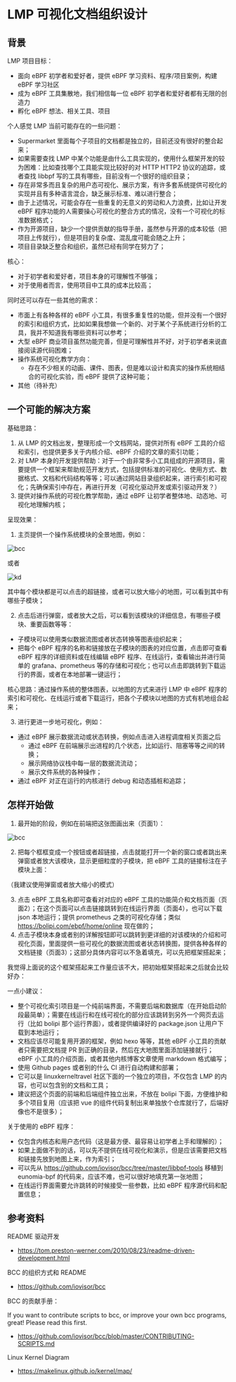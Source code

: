 # LMP 可视化文档组织设计

## 背景

LMP 项目目标：

- 面向 eBPF 初学者和爱好者，提供 eBPF 学习资料、程序/项目案例，构建 eBPF 学习社区
- 成为 eBPF 工具集散地，我们相信每一位 eBPF 初学者和爱好者都有无限的创造力
- 孵化 eBPF 想法、相关工具、项目

个人感觉 LMP 当前可能存在的一些问题：

- Supermarket 里面每个子项目的文档都是独立的，目前还没有很好的整合起来；
- 如果需要查找 LMP 中某个功能是由什么工具实现的，使用什么框架开发的较为困难：比如查找哪个工具能实现比较好的对 HTTP HTTP2 协议的追踪，或者查找 libbpf 写的工具有哪些，目前没有一个很好的组织目录；
- 存在非常多而且复杂的用户态可视化、展示方案，有许多套系统提供可视化的实现并且有多种语言混合，缺乏展示标准、难以进行整合；
- 由于上述情况，可能会存在一些重复的无意义的劳动和人力浪费，比如让开发 eBPF 程序功能的人需要操心可视化的整合方式的情况，没有一个可视化的标准数据格式；
- 作为开源项目，缺少一个提供贡献的指导手册，虽然参与开源的成本较低（把项目上传就行），但是项目的复杂度、混乱度可能会随之上升；
- 项目目录缺乏整合和组织，虽然已经有同学在努力了；

核心：

- 对于初学者和爱好者，项目本身的可理解性不够强；
- 对于使用者而言，使用项目中工具的成本比较高；

同时还可以存在一些其他的需求：

- 市面上有各种各样的 eBPF 小工具，有很多重复性的功能，但并没有一个很好的索引和组织方式，比如如果我想做一个新的、对于某个子系统进行分析的工具，我并不知道我有哪些资料可以参考；
- 大型 eBPF 商业项目虽然功能完善，但是可理解性并不好，对于初学者来说直接阅读源代码困难；
- 操作系统可视化教学方向：
  - 存在不少相关的动画、课件、图表，但是难以设计和真实的操作系统相结合的可视化实验，而 eBPF 提供了这种可能；
- 其他（待补充）

## 一个可能的解决方案

基础思路：

1. 从 LMP 的文档出发，整理形成一个文档网站，提供对所有 eBPF 工具的介绍和索引，也提供更多关于内核介绍、eBPF 介绍的文章的索引功能；
2. 对 LMP 本身的开发提供帮助：对于一个由非常多小工具组成的开源项目，需要提供一个框架来帮助规范开发方式，包括提供标准的可视化、使用方式、数据格式、文档和代码结构等等；可以通过网站目录组织起来，进行索引和可视化；先确保索引中存在，再进行开发（可视化驱动开发或索引驱动开发？）
3. 提供对操作系统的可视化教学帮助，通过 eBPF 让初学者整体地、动态地、可视化地理解内核；

呈现效果：

1. 主页提供一个操作系统模块的全景地图，例如：

![bcc](../img/bcc_tracing_tools_2019.png)

或者 

![kd](../img/kernel_diagram.png)

其中每个模块都是可以点击的超链接，或者可以放大缩小的地图，可以看到其中有哪些子模块；

2. 点击后进行弹窗，或者放大之后，可以看到该模块的详细信息，有哪些子模块、重要函数等等：

- 子模块可以使用类似数据流图或者状态转换等图表组织起来；
- 把每个 eBPF 程序的名称和链接放在子模块的图表的对应位置，点击即可查看 eBPF 程序的详细资料或在线编辑 eBPF 程序、在线运行，查看输出并进行简单的 grafana、prometheus 等的存储和可视化；也可以点击即跳转到下载运行的界面，或者在本地部署一键运行；

核心思路：通过操作系统的整体图表，以地图的方式来进行 LMP 中 eBPF 程序的索引和可视化、在线运行或者下载运行，把各个子模块以地图的方式有机地组合起来；

3. 进行更进一步地可视化，例如：

- 通过 eBPF 展示数据流动或状态转换，例如点击进入进程调度相关页面之后
  - 通过 eBPF 在前端展示出进程的几个状态，比如运行、阻塞等等之间的转换；
  - 展示网络协议栈中每一层的数据流流动；
  - 展示文件系统的各种操作；
- 通过 eBPF 对正在运行的内核进行 debug 和动态插桩和追踪；

## 怎样开始做

1. 最开始的阶段，例如在前端把这张图画出来（页面1）：

![bcc](../img/bcc_tracing_tools_2019.png)

2. 把每个框框变成一个按钮或者超链接，点击就能打开一个新的窗口或者跳出来弹窗或者放大该模块，显示更细粒度的子模块，把 eBPF 工具的链接标注在子模块上面：

（我建议使用弹窗或者放大缩小的模式）

3. 点击 eBPF 工具名称即可查看对对应的 eBPF 工具的功能简介和文档页面（页面2）；在这个页面可以点击链接跳转到在线运行界面（页面4），也可以下载 json 本地运行；提供 prometheus 之类的可视化存储；类似 https://bolipi.com/ebpf/home/online 现在做的；
4. 点击子模块本身或者别的详解按钮即可以跳转到更详细的对该模块的介绍和可视化页面，里面提供一些可视化的数据流图或者状态转换图，提供各种各样的文档链接（页面3）；这部分具体内容可以不急着填充，可以先把框架搭起来；

我觉得上面说的这个框架搭起来工作量应该不大，把初始框架搭起来之后就会比较好办：

一点小建议：

- 整个可视化索引项目是一个纯前端界面，不需要后端和数据库（在开始启动阶段最简单）；需要在线运行和在线可视化的部分应该跳转到另外一个网页去运行（比如 bolipi 那个运行界面），或者提供编译好的 package.json 让用户下载到本地运行；
- 文档应该尽可能复用开源的框架，例如 hexo 等等，其他 eBPF 小工具的贡献者只需要把文档提 PR 到正确的目录，然后在大地图里面添加链接就行；eBPF 小工具的介绍页面，或者其他内核博客文章使用 markdown 格式编写；
- 使用 Github pages 或者别的什么 CI 进行自动构建和部署；
- 它可以是 linuxkerneltravel 社区下面的一个独立的项目，不仅包含 LMP 的内容，也可以包含别的文档和工具；
- 建议把这个页面的前端和后端组件独立出来，不放在 bolipi 下面，方便维护和多个项目复用（应该把 vue 的组件代码复制出来单独放个仓库就行了，后端好像也不是很多）；

关于使用的 eBPF 程序：

- 仅包含内核态和用户态代码（这是最方便、最容易让初学者上手和理解的）；
- 如果上面做不到的话，可以先不提供在线可视化和演示，但是应该需要把文档和链接先放到地图上来，作为索引；
- 可以先从 https://github.com/iovisor/bcc/tree/master/libbpf-tools 移植到 eunomia-bpf 的代码来，应该不难，也可以很好地填充第一张地图；
- 在线运行界面需要允许跳转的时候接受一些参数，比如 eBPF 程序源代码和配置信息；

## 参考资料

README 驱动开发

- https://tom.preston-werner.com/2010/08/23/readme-driven-development.html

BCC 的组织方式和 README

- https://github.com/iovisor/bcc

BCC 的贡献手册：

If you want to contribute scripts to bcc, or improve your own bcc programs, great! Please read this first.

- https://github.com/iovisor/bcc/blob/master/CONTRIBUTING-SCRIPTS.md

Linux Kernel Diagram

- https://makelinux.github.io/kernel/map/